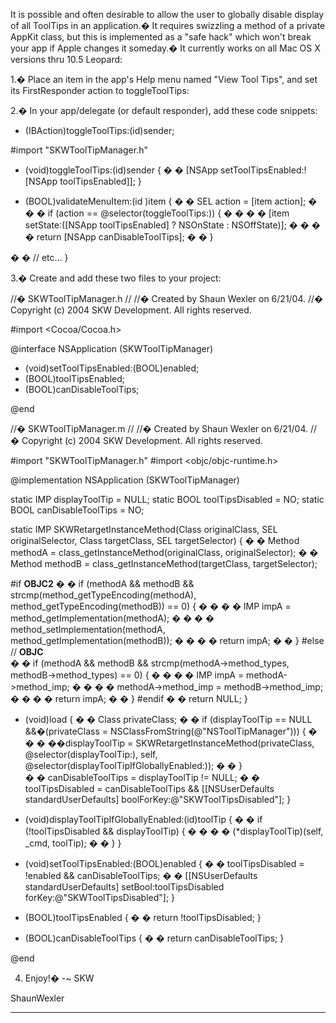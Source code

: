 

It is possible and often desirable to allow the user to globally disable display of all ToolTips in an application.� It requires swizzling a method of a private AppKit class, but this is implemented as a "safe hack" which won't break your app if Apple changes it someday.� It currently works on all Mac OS X versions thru 10.5 Leopard:

1.� Place an item in the app's Help menu named "View Tool Tips", and set its FirstResponder action to toggleToolTips:

2.� In your app/delegate (or default responder), add these code snippets:

    

- (IBAction)toggleToolTips:(id)sender;

#import "SKWToolTipManager.h"

- (void)toggleToolTips:(id)sender
{
� � [NSApp setToolTipsEnabled:![NSApp toolTipsEnabled]];
}

- (BOOL)validateMenuItem:(id <NSMenuItem>)item
{
� � SEL action = [item action];
�
� � if (action == @selector(toggleToolTips:)) {
� � � � [item setState:([NSApp toolTipsEnabled] ? NSOnState : NSOffState)];
� � � � return [NSApp canDisableToolTips];
� � }

� � // etc...
}


3.� Create and add these two files to your project:

    
//� SKWToolTipManager.h
//
//� Created by Shaun Wexler on 6/21/04.
//� Copyright (c) 2004 SKW Development. All rights reserved.

#import <Cocoa/Cocoa.h>

@interface NSApplication (SKWToolTipManager)

- (void)setToolTipsEnabled:(BOOL)enabled;
- (BOOL)toolTipsEnabled;
- (BOOL)canDisableToolTips;

@end


    
//� SKWToolTipManager.m
//
//� Created by Shaun Wexler on 6/21/04.
//� Copyright (c) 2004 SKW Development. All rights reserved.

#import "SKWToolTipManager.h"
#import <objc/objc-runtime.h>

@implementation NSApplication (SKWToolTipManager)

static IMP displayToolTip = NULL;
static BOOL toolTipsDisabled = NO;
static BOOL canDisableToolTips = NO;

static IMP SKWRetargetInstanceMethod(Class originalClass, SEL originalSelector, Class targetClass, SEL targetSelector)
{
� � Method methodA = class_getInstanceMethod(originalClass, originalSelector);
� � Method methodB = class_getInstanceMethod(targetClass, targetSelector);
	
#if __OBJC2__
� � if (methodA && methodB && strcmp(method_getTypeEncoding(methodA), method_getTypeEncoding(methodB)) == 0) {
� � � � IMP impA = method_getImplementation(methodA);
� � � � method_setImplementation(methodA, method_getImplementation(methodB));
� � � � return impA;
� � }
#else // __OBJC__	
� � if (methodA && methodB && strcmp(methodA->method_types, methodB->method_types) == 0) {
� � � � IMP impA = methodA->method_imp;
� � � � methodA->method_imp = methodB->method_imp;
� � � � return impA;
� � }
#endif
� � return NULL;
}

+ (void)load
{
� � Class privateClass;
� � if (displayToolTip == NULL &&�(privateClass = NSClassFromString(@"NSToolTipManager"))) {
� � � ��displayToolTip = SKWRetargetInstanceMethod(privateClass, @selector(displayToolTip:), self, @selector(displayToolTipIfGloballyEnabled:));
� � }	
� � canDisableToolTips = displayToolTip != NULL;
� � toolTipsDisabled = canDisableToolTips && [[NSUserDefaults standardUserDefaults] boolForKey:@"SKWToolTipsDisabled"];
}

- (void)displayToolTipIfGloballyEnabled:(id)toolTip
{
� � if (!toolTipsDisabled && displayToolTip) {
� � � � (*displayToolTip)(self, _cmd, toolTip);
� � }
}

- (void)setToolTipsEnabled:(BOOL)enabled
{
� � toolTipsDisabled = !enabled && canDisableToolTips;
� � [[NSUserDefaults standardUserDefaults] setBool:toolTipsDisabled forKey:@"SKWToolTipsDisabled"];
}

- (BOOL)toolTipsEnabled
{
� � return !toolTipsDisabled;
}

- (BOOL)canDisableToolTips
{
� � return canDisableToolTips;
}

@end


4. Enjoy!� -~ SKW

ShaunWexler

----
